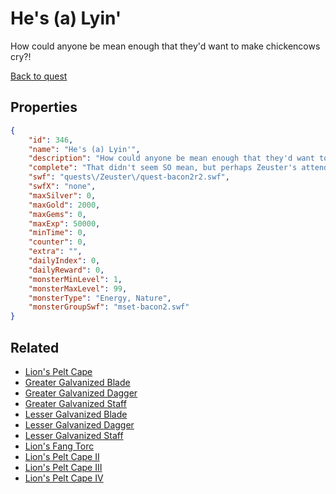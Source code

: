 # He's (a) Lyin'

How could anyone be mean enough that they'd want to make chickencows cry?!

[Back to quest](../quests.md)

## Properties

```json
{
    "id": 346,
    "name": "He's (a) Lyin'",
    "description": "How could anyone be mean enough that they'd want to make chickencows cry?!",
    "complete": "That didn't seem SO mean, but perhaps Zeuster's attendants are really, really sensitive.",
    "swf": "quests\/Zeuster\/quest-bacon2r2.swf",
    "swfX": "none",
    "maxSilver": 0,
    "maxGold": 2000,
    "maxGems": 0,
    "maxExp": 50000,
    "minTime": 0,
    "counter": 0,
    "extra": "",
    "dailyIndex": 0,
    "dailyReward": 0,
    "monsterMinLevel": 1,
    "monsterMaxLevel": 99,
    "monsterType": "Energy, Nature",
    "monsterGroupSwf": "mset-bacon2.swf"
}
```

## Related

- [Lion's Pelt Cape](../items/2192-lion-s-pelt-cape.md)
- [Greater Galvanized Blade](../items/2193-greater-galvanized-blade.md)
- [Greater Galvanized Dagger](../items/2194-greater-galvanized-dagger.md)
- [Greater Galvanized Staff](../items/2195-greater-galvanized-staff.md)
- [Lesser Galvanized Blade](../items/2196-lesser-galvanized-blade.md)
- [Lesser Galvanized Dagger](../items/2197-lesser-galvanized-dagger.md)
- [Lesser Galvanized Staff](../items/2198-lesser-galvanized-staff.md)
- [Lion's Fang Torc](../items/2199-lion-s-fang-torc.md)
- [Lion's Pelt Cape II](../items/2208-lion-s-pelt-cape-ii.md)
- [Lion's Pelt Cape III](../items/2209-lion-s-pelt-cape-iii.md)
- [Lion's Pelt Cape IV](../items/2210-lion-s-pelt-cape-iv.md)

